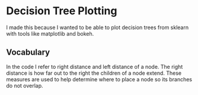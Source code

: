 # Decision Tree Plotting
I made this because I wanted to be able to plot decision trees from sklearn with tools like matplotlib and bokeh. 


## Vocabulary
In the code I refer to right distance and left distance of a node. The right distance is how far out to the right the children of a node extend. These measures are used to help determine where to place a node so its branches do not overlap.
